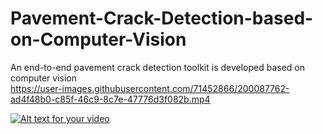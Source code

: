 # Pavement-Crack-Detection-based-on-Computer-Vision
An end-to-end pavement crack detection toolkit is developed based on computer vision   
https://user-images.githubusercontent.com/71452866/200087762-ad4f48b0-c85f-46c9-8c7e-47776d3f082b.mp4

[![Alt text for your video](doc/gifName.gif)](video.mp4)



